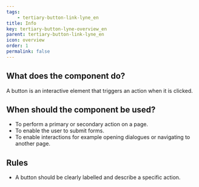 ```yaml
---
tags: 
    - tertiary-button-link-lyne_en
title: Info
key: tertiary-button-lyne-overview_en
parent: tertiary-button-link-lyne_en
icon: overview
order: 1
permalink: false
---
```


## What does the component do?
A button is an interactive element that triggers an action when it is clicked.

## When should the component be used?
* To perform a primary or secondary action on a page.
* To enable the user to submit forms.
* To enable interactions for example opening dialogues or navigating to another page.

## Rules
* A button should be clearly labelled and describe a specific action.


